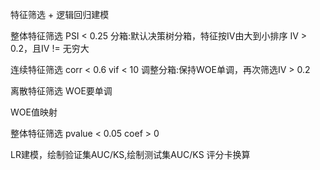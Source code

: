 特征筛选 + 逻辑回归建模

整体特征筛选
PSI < 0.25
分箱:默认决策树分箱，特征按IV由大到小排序
IV > 0.2，且IV != 无穷大

连续特征筛选
corr < 0.6
vif < 10
调整分箱:保持WOE单调，再次筛选IV > 0.2

离散特征筛选
WOE要单调

WOE值映射

整体特征筛选
pvalue < 0.05
coef > 0
  
LR建模，绘制验证集AUC/KS,绘制测试集AUC/KS
评分卡换算
